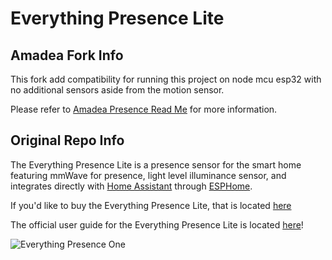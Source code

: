 # Everything Presence Lite

## Amadea Fork Info

This fork add compatibility for running this project on node mcu esp32 with no additional sensors aside from the motion sensor.

Please refer to [Amadea Presence Read Me](Amadea-Presence-ReadMe.md) for more information.

## Original Repo Info

The Everything Presence Lite is a presence sensor for the smart home featuring mmWave for presence, light level illuminance sensor, and integrates directly with [Home Assistant](https://www.home-assistant.io/) through [ESPHome](https://esphome.io/).

If you'd like to buy the Everything Presence Lite, that is located [here](https://shop.everythingsmart.io/products/everything-presence-lite)

The official user guide for the Everything Presence Lite is located [here](https://everythingsmarthome.github.io/everything-presence-lite/)!

![Everything Presence One](static/images/everything-presence-lite-front-shot-no-cover.jpg)
